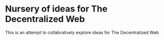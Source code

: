 # Nursery of ideas for The Decentralized Web

This is an attempt to collabratively explore ideas for The Decentralized Web
